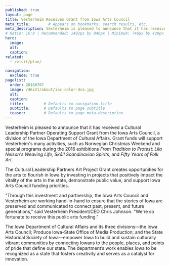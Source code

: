 ```yaml
---
published: true
layout: page
title: Vesterheim Receives Grant from Iowa Arts Council 
meta_title:        # Appears on bookmarks, search results, etc...
meta_description: Vesterheim is pleased to announce that it has received a Cultural Leadership Partner Operating Support Grant from the Iowa Arts Council, a division of the Iowa Department of Cultural Affairs.
# Ratio: 16:9 | Recommended: 1492px by 840px | Minimum: 746px by 420px
hero:
  image:
  alt:
  caption:
related:
  - /visit/plan/

navigation:
  exclude: true  
pagelist:
  order: 20160707
  image: /46x21/about/iac-color-dca.jpg
  alt: 
  caption:
  title:         # Defaults to navigation title
  subtitle:      # Defaults to page subtitle
  teaser:        # Defaults to page meta-description
---
```

Vesterheim is pleased to announce that it has received a Cultural Leadership Partner Operating Support Grant from the Iowa Arts Council, a division of the Iowa Department of Cultural Affairs. Grant funds will support Vesterheim's many activities, such as Norwegian Christmas Weekend and special programs during the 2016 exhibitions _From Tradition to Protest: Lila Nelson's Weaving Life,_ _Skål! Scandinavian Spirits,_ and _Fifty Years of Folk Art._ 

The Cultural Leadership Partners Art Project Grant creates opportunities for the arts to flourish in Iowa by investing in projects that positively impact the vitality of the arts in the state, demonstrate public value, and support Iowa Arts Council funding priorities. 

“Through this investment and partnership, the Iowa Arts Council and Vesterheim are working hand-in-hand to ensure that the stories of Iowa are preserved and communicated to connect past, present, and future generations," said Vesterheim President/CEO Chris Johnson. "We're so fortunate to receive this public arts funding.”

The Iowa Department of Cultural Affairs and its three divisions—the Iowa Arts Council; Produce Iowa-State Office of Media Production; and the State Historical Society of Iowa—empower Iowa to build and sustain culturally vibrant communities by connecting Iowans to the people, places, and points of pride that define our state. The department’s work enables Iowa to be recognized as a state that fosters creativity and serves as a catalyst for innovation.